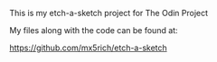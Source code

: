 This is my etch-a-sketch project for The Odin Project

My files along with the code can be found at:

https://github.com/mx5rich/etch-a-sketch
